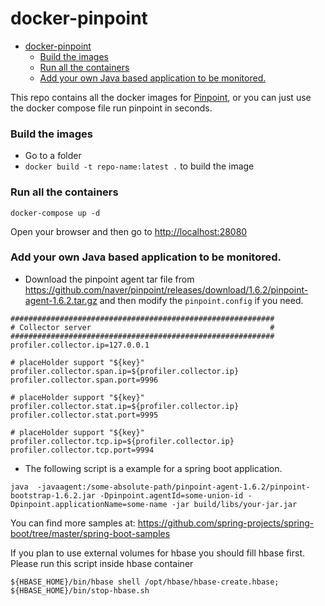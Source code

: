 # docker-pinpoint

<!-- TOC -->

- [docker-pinpoint](#docker-pinpoint)
    - [Build the images](#build-the-images)
    - [Run all the containers](#run-all-the-containers)
    - [Add your own Java based application to be monitored.](#add-your-own-java-based-application-to-be-monitored)

<!-- /TOC -->

This repo contains all the docker images for [Pinpoint](https://github.com/naver/pinpoint), or you can just use the docker compose file run pinpoint in seconds.

### Build the images
* Go to a folder
* `docker build -t repo-name:latest .` to build the image

### Run all the containers

```
docker-compose up -d
```

Open your browser and then go to <http://localhost:28080>


### Add your own Java based application to be monitored.

* Download the pinpoint agent tar file from <https://github.com/naver/pinpoint/releases/download/1.6.2/pinpoint-agent-1.6.2.tar.gz> and then modify the `pinpoint.config` if you need.

```
###########################################################
# Collector server                                        #
###########################################################
profiler.collector.ip=127.0.0.1

# placeHolder support "${key}"
profiler.collector.span.ip=${profiler.collector.ip}
profiler.collector.span.port=9996

# placeHolder support "${key}"
profiler.collector.stat.ip=${profiler.collector.ip}
profiler.collector.stat.port=9995

# placeHolder support "${key}"
profiler.collector.tcp.ip=${profiler.collector.ip}
profiler.collector.tcp.port=9994

```


* The following script is a example for a spring boot application.

```shell
java  -javaagent:/some-absolute-path/pinpoint-agent-1.6.2/pinpoint-bootstrap-1.6.2.jar -Dpinpoint.agentId=some-union-id -Dpinpoint.applicationName=some-name -jar build/libs/your-jar.jar

```

You can find more samples at: <https://github.com/spring-projects/spring-boot/tree/master/spring-boot-samples>

If you plan to use external volumes for hbase you should fill hbase first.
Please run this script inside hbase container
```
${HBASE_HOME}/bin/hbase shell /opt/hbase/hbase-create.hbase; ${HBASE_HOME}/bin/stop-hbase.sh
```
